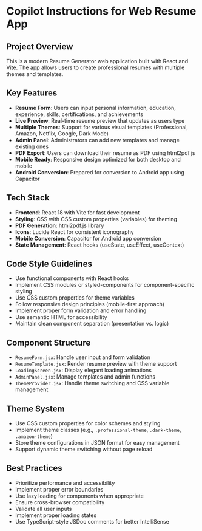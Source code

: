 # Copilot Instructions for Web Resume App

<!-- Use this file to provide workspace-specific custom instructions to Copilot. For more details, visit https://code.visualstudio.com/docs/copilot/copilot-customization#_use-a-githubcopilotinstructionsmd-file -->

## Project Overview
This is a modern Resume Generator web application built with React and Vite. The app allows users to create professional resumes with multiple themes and templates.

## Key Features
- **Resume Form**: Users can input personal information, education, experience, skills, certifications, and achievements
- **Live Preview**: Real-time resume preview that updates as users type
- **Multiple Themes**: Support for various visual templates (Professional, Amazon, Netflix, Google, Dark Mode)
- **Admin Panel**: Administrators can add new templates and manage existing ones
- **PDF Export**: Users can download their resume as PDF using html2pdf.js
- **Mobile Ready**: Responsive design optimized for both desktop and mobile
- **Android Conversion**: Prepared for conversion to Android app using Capacitor

## Tech Stack
- **Frontend**: React 18 with Vite for fast development
- **Styling**: CSS with CSS custom properties (variables) for theming
- **PDF Generation**: html2pdf.js library
- **Icons**: Lucide React for consistent iconography
- **Mobile Conversion**: Capacitor for Android app conversion
- **State Management**: React hooks (useState, useEffect, useContext)

## Code Style Guidelines
- Use functional components with React hooks
- Implement CSS modules or styled-components for component-specific styling
- Use CSS custom properties for theme variables
- Follow responsive design principles (mobile-first approach)
- Implement proper form validation and error handling
- Use semantic HTML for accessibility
- Maintain clean component separation (presentation vs. logic)

## Component Structure
- `ResumeForm.jsx`: Handle user input and form validation
- `ResumeTemplate.jsx`: Render resume preview with theme support
- `LoadingScreen.jsx`: Display elegant loading animations
- `AdminPanel.jsx`: Manage templates and admin functions
- `ThemeProvider.jsx`: Handle theme switching and CSS variable management

## Theme System
- Use CSS custom properties for color schemes and styling
- Implement theme classes (e.g., `.professional-theme`, `.dark-theme`, `.amazon-theme`)
- Store theme configurations in JSON format for easy management
- Support dynamic theme switching without page reload

## Best Practices
- Prioritize performance and accessibility
- Implement proper error boundaries
- Use lazy loading for components when appropriate
- Ensure cross-browser compatibility
- Validate all user inputs
- Implement proper loading states
- Use TypeScript-style JSDoc comments for better IntelliSense
